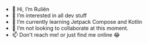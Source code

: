- 👋 Hi, I’m Ruliën
- 👀 I’m interested in all dev stuff
- 🌱 I’m currently learning Jetpack Compose and Kotlin
- 💞️ I’m not looking to collaborate at this moment.
- 📫 Don't reach me! or just find me online 😂

<!---
This is a ✨ special ✨ repository because its `README.md` (this file) appears on your GitHub profile.
You can click the Preview link to take a look at your changes.
--->
